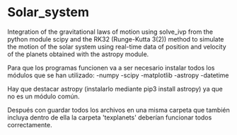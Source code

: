 # Solar_system
Integration of the gravitational laws of motion using solve_ivp from the python module scipy and the RK32 (Runge-Kutta 3(2)) method to simulate the motion of the solar system using real-time data of position and velocity of the planets obtained with the astropy module.

Para que los programas funcionen va a ser necesario instalar todos los módulos que se han utilizado:
-numpy
-scipy
-matplotlib
-astropy
-datetime

Hay que destacar astropy (instalarlo mediante pip3 install astropy) ya que no es un módulo común. 

Después con guardar todos los archivos en una misma carpeta que también incluya dentro de ella la carpeta 'texplanets' deberían funcionar todos correctamente.
